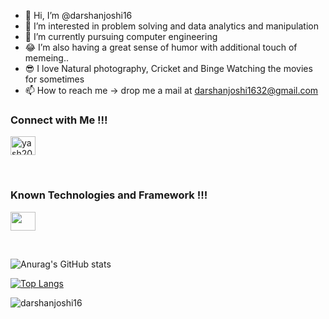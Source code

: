 - 👋 Hi, I’m @darshanjoshi16
- 👀 I’m interested in problem solving and data analytics and manipulation
- 🌱 I’m currently pursuing computer engineering
- 😂 I’m also having a great sense of humor with additional touch of memeing..
- 😎 I love Natural photography, Cricket and Binge Watching the movies for sometimes
- 📫 How to reach me -> drop me a mail at darshanjoshi1632@gmail.com

<h3><strong>Connect with Me !!!</strong></h3>
<p><a href="https://linkedin.com/in/darshan-joshi-bb0227196" target="blank"><img align="center" src="https://raw.githubusercontent.com/rahuldkjain/github-profile-readme-generator/master/src/images/icons/Social/linked-in-alt.svg" alt="yash2001" height="30" width="40" /></a></p></br>


          
<h3><strong>Known Technologies and Framework !!!</strong></h3>
<p><img align="center" src="https://cdn.jsdelivr.net/gh/devicons/devicon/icons/bootstrap/bootstrap-plain-wordmark.svg" height="30" width="40" /></p><br/>
          
          
          



![Anurag's GitHub stats](https://github-readme-stats.vercel.app/api?username=darshanjoshi16&show_icons=true&theme=radical)<br/>

[![Top Langs](https://github-readme-stats.vercel.app/api/top-langs/?username=darshanjoshi16&langs_count=8)](https://github.com/darshanjoshi16/)<br/>

<p><img align="center" src="https://github-readme-streak-stats.herokuapp.com/?user=darshanjoshi16&" alt="darshanjoshi16" /></p>


